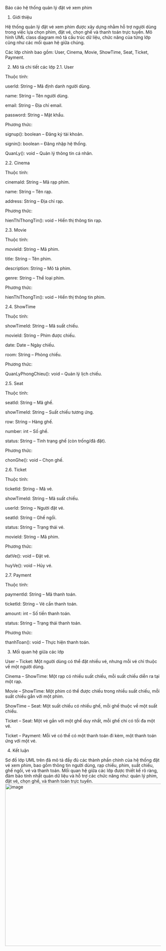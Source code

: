 Báo cáo hệ thống quản lý đặt vé xem phim
1. Giới thiệu

Hệ thống quản lý đặt vé xem phim được xây dựng nhằm hỗ trợ người dùng trong việc lựa chọn phim, đặt vé, chọn ghế và thanh toán trực tuyến. Mô hình UML class diagram mô tả cấu trúc dữ liệu, chức năng của từng lớp cũng như các mối quan hệ giữa chúng.

Các lớp chính bao gồm: User, Cinema, Movie, ShowTime, Seat, Ticket, Payment.

2. Mô tả chi tiết các lớp
2.1. User

Thuộc tính:

userId: String – Mã định danh người dùng.

name: String – Tên người dùng.

email: String – Địa chỉ email.

password: String – Mật khẩu.

Phương thức:

signup(): boolean – Đăng ký tài khoản.

signin(): boolean – Đăng nhập hệ thống.

QuanLy(): void – Quản lý thông tin cá nhân.

2.2. Cinema

Thuộc tính:

cinemaId: String – Mã rạp phim.

name: String – Tên rạp.

address: String – Địa chỉ rạp.

Phương thức:

hienThiThongTin(): void – Hiển thị thông tin rạp.

2.3. Movie

Thuộc tính:

movieId: String – Mã phim.

title: String – Tên phim.

description: String – Mô tả phim.

genre: String – Thể loại phim.

Phương thức:

hienThiThongTin(): void – Hiển thị thông tin phim.

2.4. ShowTime

Thuộc tính:

showTimeId: String – Mã suất chiếu.

movieId: String – Phim được chiếu.

date: Date – Ngày chiếu.

room: String – Phòng chiếu.

Phương thức:

QuanLyPhongChieu(): void – Quản lý lịch chiếu.

2.5. Seat

Thuộc tính:

seatId: String – Mã ghế.

showTimeId: String – Suất chiếu tương ứng.

row: String – Hàng ghế.

number: int – Số ghế.

status: String – Tình trạng ghế (còn trống/đã đặt).

Phương thức:

chonGhe(): void – Chọn ghế.

2.6. Ticket

Thuộc tính:

ticketId: String – Mã vé.

showTimeId: String – Mã suất chiếu.

userId: String – Người đặt vé.

seatId: String – Ghế ngồi.

status: String – Trạng thái vé.

movieId: String – Mã phim.

Phương thức:

datVe(): void – Đặt vé.

huyVe(): void – Hủy vé.

2.7. Payment

Thuộc tính:

paymentId: String – Mã thanh toán.

ticketId: String – Vé cần thanh toán.

amount: int – Số tiền thanh toán.

status: String – Trạng thái thanh toán.

Phương thức:

thanhToan(): void – Thực hiện thanh toán.

3. Mối quan hệ giữa các lớp

User – Ticket: Một người dùng có thể đặt nhiều vé, nhưng mỗi vé chỉ thuộc về một người dùng.

Cinema – ShowTime: Một rạp có nhiều suất chiếu, mỗi suất chiếu diễn ra tại một rạp.

Movie – ShowTime: Một phim có thể được chiếu trong nhiều suất chiếu, mỗi suất chiếu gắn với một phim.

ShowTime – Seat: Một suất chiếu có nhiều ghế, mỗi ghế thuộc về một suất chiếu.

Ticket – Seat: Một vé gắn với một ghế duy nhất, mỗi ghế chỉ có tối đa một vé.

Ticket – Payment: Mỗi vé có thể có một thanh toán đi kèm, một thanh toán ứng với một vé.

4. Kết luận

Sơ đồ lớp UML trên đã mô tả đầy đủ các thành phần chính của hệ thống đặt vé xem phim, bao gồm thông tin người dùng, rạp chiếu, phim, suất chiếu, ghế ngồi, vé và thanh toán. Mối quan hệ giữa các lớp được thiết kế rõ ràng, đảm bảo tính nhất quán dữ liệu và hỗ trợ các chức năng như: quản lý phim, đặt vé, chọn ghế, và thanh toán trực tuyến.
<img width="732" height="525" alt="image" src="https://github.com/user-attachments/assets/011af974-e0c0-421d-9a24-126eacee3936" />
